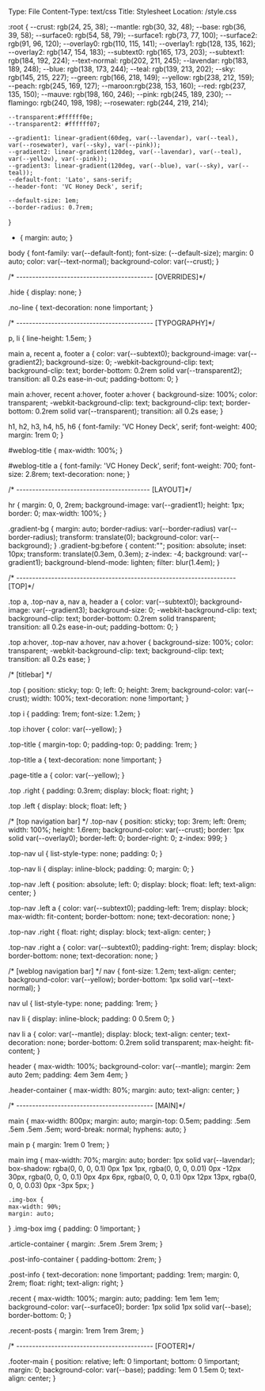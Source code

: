 Type: File
Content-Type: text/css
Title: Stylesheet
Location: /style.css


:root {
	--crust: rgb(24, 25, 38);
    --mantle: rgb(30, 32, 48);
	--base: rgb(36, 39, 58);
	--surface0: rgb(54, 58, 79);
	--surface1: rgb(73, 77, 100);
	--surface2: rgb(91, 96, 120);
    --overlay0: rgb(110, 115, 141);
    --overlay1: rgb(128, 135, 162);
	--overlay2: rgb(147, 154, 183); 
    --subtext0: rgb(165, 173, 203);
	--subtext1: rgb(184, 192, 224);
    --text-normal: rgb(202, 211, 245);
    --lavendar: rgb(183, 189, 248);
    --blue: rgb(138, 173, 244);
	--teal: rgb(139, 213, 202);
    --sky: rgb(145, 215, 227);
    --green: rgb(166, 218, 149);
	--yellow: rgb(238, 212, 159);
    --peach: rgb(245, 169, 127);
    --maroon:rgb(238, 153, 160);
	--red: rgb(237, 135, 150);
	--mauve: rgb(198, 160, 246);
	--pink: rgb(245, 189, 230);
    --flamingo: rgb(240, 198, 198);
    --rosewater: rgb(244, 219, 214);

	--transparent:#ffffff0e;
	--transparent2: #ffffff07;

	--gradient1: linear-gradient(60deg, var(--lavendar), var(--teal), var(--rosewater), var(--sky), var(--pink));
	--gradient2: linear-gradient(120deg, var(--lavendar), var(--teal), var(--yellow), var(--pink));
	--gradient3: linear-gradient(120deg, var(--blue), var(--sky), var(--teal));
	--default-font: 'Lato', sans-serif;
	--header-font: 'VC Honey Deck', serif;

	--default-size: 1em;
	--border-radius: 0.7rem;
}

* {
	margin: auto;
}

body {
	font-family: var(--default-font);
	font-size: (--default-size);
	margin: 0 auto;
	color: var(--text-normal);
	background-color: var(--crust);
}

/* ------------------------------------------- [OVERRIDES]*/

.hide {
	display: none;
}

.no-line {
	text-decoration: none !important;
}

/* ------------------------------------------- [TYPOGRAPHY]*/

p, li {
	line-height: 1.5em;
}

main a, 
recent a,
footer a {
	color: var(--subtext0);
	background-image: var(--gradient2);
	background-size: 0;
	-webkit-background-clip: text;
    	background-clip: text;
	border-bottom: 0.2rem solid var(--transparent2);	
	transition: all 0.2s ease-in-out;
	padding-bottom: 0;
}

main a:hover,
recent a:hover,
footer a:hover {
	background-size: 100%;
	color: transparent;
	-webkit-background-clip: text;
    	background-clip: text;
	border-bottom: 0.2rem solid var(--transparent);
	transition: all 0.2s ease;
}

h1, h2, h3, h4, h5, h6 {
	font-family: 'VC Honey Deck', serif;
	font-weight: 400;
	margin: 1rem 0;
}

#weblog-title {
	max-width: 100%;
}

#weblog-title a {
	font-family: 'VC Honey Deck', serif;
	font-weight: 700;
	font-size: 2.8rem;
	text-decoration: none;
}

/* ------------------------------------------ [LAYOUT]*/

hr {
	margin: 0, 0, 2rem;
	background-image: var(--gradient1);
	height: 1px;
	border: 0;
	max-width: 100%;
}

.gradient-bg {
	margin: auto;
	border-radius: var(--border-radius) var(--border-radius);
	transform: translate(0);
	background-color: var(--background);
}
.gradient-bg:before {
  content:"";
  position: absolute;
  inset: 10px;
  transform: translate(0.3em, 0.3em);
  z-index: -4;
  background: var(--gradient1);
  background-blend-mode: lighten;
  filter: blur(1.4em);
}

/* --------------------------------------------------------------------- [TOP]*/

.top a, 
.top-nav a,
nav a,
header a {
	color: var(--subtext0);
	background-image: var(--gradient3);
	background-size: 0;
	-webkit-background-clip: text;
    	background-clip: text;
	border-bottom: 0.2rem solid transparent;	
	transition: all 0.2s ease-in-out;
	padding-bottom: 0;
}

.top a:hover,
.top-nav a:hover,
nav a:hover {
	background-size: 100%;
	color: transparent;
	-webkit-background-clip: text;
    	background-clip: text;
	transition: all 0.2s ease;
}

/* [titlebar] */

.top {
	position: sticky;
	top: 0;
	left: 0;
	height: 3rem;
	background-color: var(--crust);
	width: 100%;
	text-decoration: none !important;
}

.top i {
	padding: 1rem;
	font-size: 1.2em;
}

.top i:hover {
	color: var(--yellow);
}

.top-title {
	margin-top: 0;
	padding-top: 0;
	padding: 1rem;
}

.top-title a {
	text-decoration: none !important;
}

.page-title a {
	color: var(--yellow);
}

.top .right {
	padding: 0.3rem;
	display: block;
	float: right;
}

.top .left {
	display: block;
	float: left;
}

/* [top navigation bar] */
.top-nav {
	position: sticky;
	top: 3rem;
	left: 0rem;
	width: 100%;
	height: 1.6rem;
	background-color: var(--crust);
	border: 1px solid var(--overlay0);
	border-left: 0;
	border-right: 0;
	z-index: 999;
}

.top-nav ul {
	list-style-type: none;
	padding: 0;
}

.top-nav li {
	display: inline-block;
	padding: 0;
	margin: 0;
}

.top-nav .left {
	position: absolute;
	left: 0;
	display: block;
	float: left;
	text-align: center;
}

.top-nav .left a {
	color: var(--subtext0);
	padding-left: 1rem;
	display: block;
	max-width: fit-content;
	border-bottom: none;
	text-decoration: none;
}

.top-nav .right {
	float: right;
	display: block;	
	text-align: center;
}

.top-nav .right a {
	color: var(--subtext0);
	padding-right: 1rem;
	display: block;
	border-bottom: none;
	text-decoration: none;
}

/* [weblog navigation bar] */
nav {
	font-size: 1.2em;
	text-align: center;
	background-color: var(--yellow);
	border-bottom: 1px solid var(--text-normal);
}

nav ul {
	list-style-type: none;
	padding: 1rem;
}

nav li {
	display: inline-block;
	padding: 0 0.5rem 0;
}

nav li a {
	color: var(--mantle);
	display: block;
	text-align: center;
	text-decoration: none;
	border-bottom: 0.2rem solid transparent;
	max-height: fit-content;
}

header {
	max-width: 100%;
	background-color: var(--mantle);
	margin: 2em auto 2em;
	padding: 4em 3em 4em;
}

.header-container {
	max-width: 80%;
	margin: auto;
	text-align: center;
}

/* ------------------------------------------- [MAIN]*/


main {
	max-width: 800px;
	margin: auto;
	margin-top: 0.5em;
	padding: .5em .5em .5em .5em;
	word-break: normal;
	hyphens: auto;
}

main p {
	margin: 1rem 0 1rem;
}

main img {
	max-width: 70%;
	margin: auto;
	border: 1px solid var(--lavendar);
	box-shadow: 
		rgba(0, 0, 0, 0.1) 0px 1px 1px, 
		rgba(0, 0, 0, 0.01) 0px -12px 30px, 
		rgba(0, 0, 0, 0.1) 0px 4px 6px, 
		rgba(0, 0, 0, 0.1) 0px 12px 13px, 
		rgba(0, 0, 0, 0.03) 0px -3px 5px;
	}

	.img-box {
	max-width: 90%;
    margin: auto;
 }
	.img-box img {
  	padding: 0 !important;
}

.article-container {
	margin: .5rem .5rem 3rem;
}

.post-info-container {
	padding-bottom: 2rem;
}

.post-info {
    text-decoration: none !important;
	padding: 1rem;
	margin: 0, 2rem;
	float: right;
	text-align: right;
}

.recent {
	max-width: 100%;
	margin: auto;
  	padding: 1em 1em 1em;
	background-color: var(--surface0);
	border: 1px solid  1px solid var(--base);
	border-bottom: 0;
}

.recent-posts {
	margin: 1rem 1rem 3rem;
}

/* ------------------------------------------- [FOOTER]*/

.footer-main {
	position: relative;
	left: 0 !important;
	bottom: 0 !important;
	margin: 0;
	background-color: var(--base);
	padding: 1em 0 1.5em 0;
	text-align: center;
}